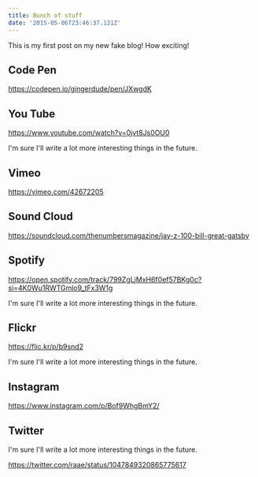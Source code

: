 ```yaml
---
title: Bunch of stuff
date: '2015-05-06T23:46:37.121Z'
---
```


This is my first post on my new fake blog! How exciting!

<!-- https://reports.zoho.com/ZDBDataSheetView.cc?OBJID=1432535000000003002 -->

<!-- https://beta.znipe.tv/esl-genting-2018/stage?v=-L8UwcDwy8BFKXR6lLdj -->

<!-- http://www.youtube.com/watch?v=iwGFalTRHDA -->

<!-- http://yfrog.com/jukynnj -->

<!-- http://yesik.it/EP15 -->

<!-- https://matt.wordpress.com/2011/07/14/clouds-over-new-york/ -->

<!-- https://www.wootled.com/wg/0SbDvPCAzpWEstt -->

<!-- https://app.wizer.me/preview/K6EKW -->

<!-- http://deckers.wiredrive.com/363254/851732644105a5a8b3fa14fe164452df -->

<!-- https://article.voxsnap.com/nirandfar/the-psychology-of-a-billion-dollar-enterprise-app -->

<!-- https://vlipsy.com/vlip/elf-i-love-you-i1ZZELDO -->

<!-- http://viziosphere.com/3dphoto?ref=VZP0002 -->

<!-- https://vimeo.com/76979871 -->

<!-- https://players.vidmizer.com/8582f97e-7c4f-49c7-be85-d61a95f4d8b3 -->

<!-- https://vidl.it/mBPb4A -->

<!-- http://www.videojug.com/film/how-to-tie-a-knot-braid -->

<!-- http://www.vevo.com/watch/katy-perry/Firework/USCA31000112 -->

<!-- http://verse.com/embed/#/stories/112-connected-to-the-top -->

<!-- http://veer.tv/videos/fuzzy-beard-360-7514 -->

<!-- http://uttles.com/uttle/56b760264daebfd94ef293a2 -->

<!-- https://utposts.com/products/1 -->

<!-- http://www.ustream.tv/channel/americatv2oficial -->

<!-- https://mais.uol.com.br/view/qf3ks0vlifm7/15697800?types=A -->

<!-- https://player.ubideo.com/myownusername -->

<!-- https://twitter.com/Interior/status/507185938620219395 -->

<!-- https://www.twitch.tv/riotgames/v/72749628 -->

<!-- http://topy.se/image/X9 -->

<!-- https://www.toornament.com/tournaments/435927046347886201/information -->

<!-- https://www.tickcounter.com/countdown/1/my-countdown -->

<!-- https://theysaidso.com/i/13IGilhK08STqiDI5xGk_geF -->

<!-- https://www.nytimes.com/2016/03/10/us/politics/how-to-watch-democratic-debate.html -->

<!-- https://www.ted.com/talks/jill_bolte_taylor_s_powerful_stroke_of_insight -->

<!-- https://www.sutori.com/story/our-story-8362 -->

<!-- https://content.streamonecloud.net/embed/account=2zhpQ4DUe5oB/item=OB5psqlNP0MR/tears-of-steel.html -->

<!-- http://streamable.com/ifjh -->

<!-- https://www.spreaker.com/show/risiko-radio -->

<!-- https://open.spotify.com/track/2qToAcex0ruZfbEbAy9OhW -->

<!-- https://play.bespotful.com/3457 -->

<!-- https://speakerdeck.com/wallat/why-backbone -->

<!-- https://play.soundsgood.co/playlist/24h-avec-nuits-fauves -->

<!-- https://soundcloud.com/forss/flickermood -->

<!-- https://song.link/album/s/0K4pIOOsfJ9lK8OjrZfXzd -->

<!-- https://www.socialexplorer.com/a9676d974c/explore -->

<!-- https://www.smugmug.com/popular/all#125787395_hQSj9 -->

<!-- http://www.slideshare.net/haraldf/business-quotes-for-2011 -->

<!-- http://sketchfab.com/sketchfab/folders/5ae73138e4a1477fb87b6f48d2bfccbe -->

<!-- https://onsizzle.com/i/ten-kingiames-last-night-lebron-james-finally-got-that-ring-3174471 -->

<!-- https://simplecast.com/s/7fe152f4 -->

<!-- https://showtheway.io/to/48.85837,2.294481?name=Eiffel%20Tower -->

<!-- http://shoudio.com/user/shoister/status/8122 -->

<!-- http://www.shortnote.jp/oembed/?url=https%3A%2F%2Fwww.shortnote.jp%2Fview%2Fnotes%2FATImFCFE -->

<!-- http://www.scribd.com/doc/110799637/Synthesis-of-Knowledge-Effects-of-Fire-and-Thinning-Treatments-on-Understory-Vegetation-in-Dry-U-S-Forests -->

<!-- https://scribblemaps.com/maps/view/Saigon/JkFLCgwlGt -->

<!-- https://www.screenr.com/api/oembed.xml?url=http%3A%2F%2Fscreenr.com%2F3jns -->

<!-- https://www.screencast.com/t/JR3TiP5Dds -->

<!-- https://videosite.screen9.tv/media/u6txqFxdedOXiyg2lOUmTQ/crane -->

<!-- http://videos.sapo.pt/dNbiosGa9YZHfLrhkA88 -->

<!-- http://rumble.com/v30jzs-dog-dont-know-where-to-hide-her-bone.html -->

<!-- http://roomshare.jp/en/post/137167 -->

<!-- https://www.riffreporter.de/was-ist-riffreporter/ -->

<!-- https://www.reverbnation.com/collection/211-soul-revival -->

<!-- http://repubhub.icopyright.net/freePost.act?tag=3.11150?icx_id=918814 -->

<!-- http://rwire.com/600742 -->

<!-- https://www.reddit.com/r/aww/comments/4lwccv/someone_came_to_visit_woodchips_for_scale -->

<!-- https://portfolium.com/entry/american-ninja-warrior-2011 -->

<!-- https://polldaddy.com/ratings/39/ -->

<!-- https://store.pixdor.com/map/10/show -->

<!-- https://beta.pingvp.com.kpnis.nl/v/index.php?v=anxXNrIi31 -->

<!-- https://www.pastery.net/hepwdy/ -->

<!-- https://orbitvu.co/001/JJXNutMRq8DvjEQ8Sbv8WH/ov3601/3/view -->

<!-- http://www.ora.tv/thechargedlife -->

<!-- http://on.aol.com/video/plans-to-clone-john-lennon-using-one-of-his-teeth-517906689 -->

<!-- http://official.fm/tracks/npTR -->

<!-- https://codepen.io/andrewnordin/pen/oLzNMd -->

<!-- I'm sure I'll write a lot more interesting things in the future. -->

<!-- http://flic.kr/p/4PT24u -->

<!-- I'm sure I'll write a lot more interesting things in the future. -->

<!-- http://www.23hq.com/ok67/photo/5274134 -->

<!-- https://gloria.tv/video/FRqEWoz7GfGt1pfhD4krcgyqC -->

<!-- https://beta.modelo.io/embedded/PB4PgLTHJq -->

<!-- https://www.odds.com.au/odds/rugby-league/nrl/ -->

<!-- http://www.nfb.ca/film/aboriginality -->

<!-- https://nanoo.tv/link/v/zBNqdjLG -->

<!-- https://mybeweeg.com/w/NyWxXR7tb -->

<!-- https://m-roll.morphcast.com/mroll/ -->

<!-- http://www.mobypicture.com/user/Henk_Voermans/view/15880044 -->

<!-- https://www.mixcloud.com/Beatspeak/beatspeak-a-little-bit-deeper-005/ -->

<!-- http://www.meetup.com/PHPColMeetup/photos/ -->

<!-- https://medienarchiv.zhdk.ch/entries/da88e9e6-6b53-447b-8113-637d885f8ab2 -->

<!-- https://me.me/i/3174471 -->

<!-- https://app.ludus.one/fd01598e-5ed7-4edb-8d0e-cf75a36e0a07 -->

<!-- https://LearningApps.org/259 -->

<!-- https://jdr.knacki.info/meuh/desole;format=json -->

<!-- http://www.kitchenbowl.com/recipe/NVsYg1R8ql/pork-and-shiitake-mushroom-dumplings -->

<!-- https://kit.com/YARNutopia/nintendo-nes-controller-pixel-blanket-crochet-supplies-kit -->

<!-- https://www.kidoju.com/en/x/57c1c06430c6681900538352/57c1c06530c6681900538353 -->

<!-- http://www.kickstarter.com/projects/1115015686/help-support-the-kiggins-theatre-to-go-digital -->

<!-- https://music.ivlis.kr/?artist=Justin%20Bieber&track=Sorry -->

<!-- http://www.inoreader.com/article/3a9c6e7f31414b1c-how-to-prevent-spotify-from-wasting-disk-space -->

<!-- https://demo.infoveave.net/E/ZGVtb3wxfENIfDU2OTR8MjAxfHRydWV8dHJ1ZQ==|AP25RKrQl0t -->

<!-- https://infogr.am/amazon-and-the-book-market -->

<!-- http://player.indacolive.com/player/jwp/clients/test/2016/9/pallacanestro_reggiana/ -->

<!-- https://ifttt.com/recipes/107745 -->

<!-- http://www.ifixit.com/Teardown/iPhone-4-Teardown/3130/1

http://www.hulu.com/watch/20807/late-night-with-conan-obrien-wed-may-21-2008

https://gyazo.com/71e107d77e8495f0e54d2e5b6dc5d326

https://giphy.com/gifs/cant-hardly-wait-kW8mnYSNkUYKc

http://www.gfycat.com/RichPepperyFerret -->

<!-- http://geo.hlipp.de/photo/20260

http://www.geograph.org.gg/photo/773

http://www.geograph.org.uk/photo/2928776

http://www.funnyordie.com/videos/a7311134ac/patton-oswalt-in-heavy-metal

https://catapult.fontself.com/MEdLOEq/gilbert-color-bold-preview4

https://public.flourish.studio/visualisation/47988/

https://flat.io/score/56ae21579a127715a02901a6

https://faithlifetv.com/items/300027

https://www.facebook.com/facebook/videos/10153231379946729/

https://eyrie.io/board/747d351c00bc4f91ae7b95635942e685

https://ethfiddle.com/Y8Iy49zDJ0

https://d.tube/v/benswann/zqd630em

https://www.docdroid.net/hptvUCe/example-document.docx.html

https://www.ultimedia.com/default/index/videogeneric/id/smxuxm

https://finchp.didacte.com/a/course/363?locale=fr

http://browse.deviantart.com/art/Vita-Brevis-379998342

http://www.dailymotion.com/video/xoxulz_babysitter_animals

http://coub.com/view/um0um0

https://commaful.com/play/rubixcube89201/dont-let-me-fall-in-love-with-you/

http://www.collegehumor.com/video/3922232/prank-war-7-the-half-million-dollar-shot

https://codesandbox.io/s/new

https://codepoints.net/U+00E4

https://codepen.io/gingerdude/pen/JXwgdK

http://clyp.it/zhwuptos

https://www.circuitlab.com/circuit/e38756/555-timer-as-astable-multivibrator-oscillator/

https://live.amcharts.com/czNjJ

https://animoto.com/play/JzwsBn5FRVxS0qoqcBP5zA

https://www.audiomack.com/playlist/audiomack/just-chillin

http://public.chartblocks.com/c/53f7702dc9a61d7935942613/

http://chirb.it/OBnAr1 -->

## Code Pen

https://codepen.io/gingerdude/pen/JXwgdK

## You Tube

https://www.youtube.com/watch?v=0jvt8Js0OU0

I'm sure I'll write a lot more interesting things in the future.

## Vimeo

https://vimeo.com/42672205

## Sound Cloud

https://soundcloud.com/thenumbersmagazine/jay-z-100-bill-great-gatsby

## Spotify

https://open.spotify.com/track/799ZgLjMxH6f0ef57BKg0c?si=4K0Wu1RWTGmlo9_tFx3W1g

I'm sure I'll write a lot more interesting things in the future.

## Flickr

https://flic.kr/p/b9snd2

I'm sure I'll write a lot more interesting things in the future.

## Instagram

https://www.instagram.com/p/Bof9WhgBmY2/

## Twitter

I'm sure I'll write a lot more interesting things in the future.

https://twitter.com/raae/status/1047849320865775617

